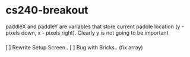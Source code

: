 # cs240-breakout

paddleX and paddleY are variables that store current paddle location (y - pixels down, x - pixels right). Clearly y is not going to be important

### 
[ ] Rewrite Setup Screen..
[ ] Bug with Bricks.. (fix array)